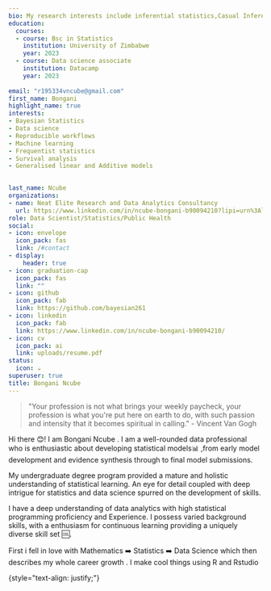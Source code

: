 ```yaml
---
bio: My research interests include inferential statistics,Casual Inference,Public Health,Survival Analysis,Reproducible research,bayesian modeling,Machine learning and mathematical modeling.
education:
  courses:
  - course: Bsc in Statistics 
    institution: University of Zimbabwe
    year: 2023
  - course: Data science associate
    institution: Datacamp
    year: 2023
  
email: "r195334vncube@gmail.com"
first_name: Bongani
highlight_name: true
interests:
- Bayesian Statistics
- Data science
- Reproducible workflows
- Machine learning
- Frequentist statistics
- Survival analysis
- Generalised linear and Additive models

     
last_name: Ncube
organizations:
- name: Neat Elite Research and Data Analytics Consultancy
  url: https://www.linkedin.com/in/ncube-bongani-b90094210?lipi=urn%3Ali%3Apage%3Ad_flagship3_profile_view_base_contact_details%3BpaDWGozmRq2WTWFfYSq4MA%3D%3D
role: Data Scientist/Statistics/Public Health
social:
- icon: envelope
  icon_pack: fas
  link: /#contact
- display:
    header: true
- icon: graduation-cap
  icon_pack: fas
  link: ""
- icon: github
  icon_pack: fab
  link: https://github.com/bayesian261
- icon: linkedin
  icon_pack: fab
  link: https://www.linkedin.com/in/ncube-bongani-b90094210/
- icon: cv
  icon_pack: ai
  link: uploads/resume.pdf
status:
  icon: ☕️
superuser: true
title: Bongani Ncube 
---
```


> "Your profession is not what brings your weekly paycheck, your profession is what you're put here on earth to do, with such passion and intensity that it becomes spiritual in calling." - Vincent Van Gogh

Hi there 😊! I am Bongani Ncube . I am a well-rounded data professional who is enthusiastic about developing statistical models📊 ,from early model development and evidence synthesis through to final model submissions.

My undergraduate degree program provided a mature and holistic understanding of statistical learning. An eye for detail coupled with deep intrigue for statistics and data science spurred on the development of skills.

I have a deep understanding of data analytics with high statistical programming proficiency and Experience. I possess varied background skills, with a enthusiasm for continuous learning providing a uniquely diverse skill set 🆒.

First i fell in love with Mathematics ➡️ Statistics ➡️ Data Science which then describes my whole career growth . I make cool things using R and Rstudio

{style="text-align: justify;"}
